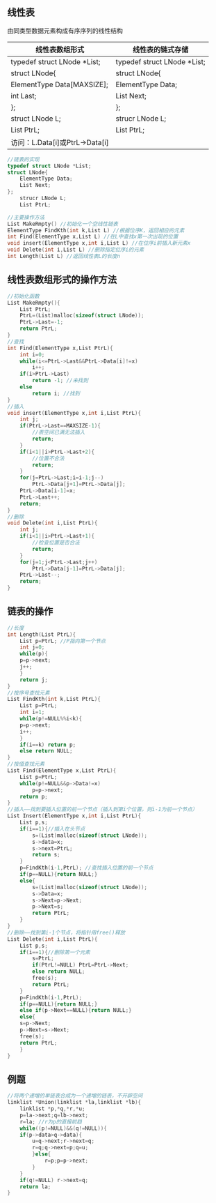 ## 线性表

由同类型数据元素构成有序序列的线性结构

| 线性表数组形式                 | 线性表的链式存储           |
|--------------------------------|----------------------------|
| typedef struct LNode *List;    | typedef struct LNode *List; |
| struct LNode{                  | struct LNode{              |
| ElementType Data[MAXSIZE];     | ElementType Data;          |
| int Last;                      | List Next;                 |
| };                             | };                         |
| struct LNode L;                | strucr LNode L;            |
| List PtrL;                     | List PtrL;                 |
| 访问：L.Data[i]或PtrL->Data[i] |                            |

```CPP
//链表的实现
typedef struct LNode *List;
struct LNode{             
	ElementType Data;         
	List Next;                
};                        
	strucr LNode L;           
	List PtrL; 
```

```CPP
//主要操作方法
List MakeRmpty() //初始化一个空线性链表
ElementType FindKth(int k,List L) //根据位序K，返回相应的元素
int Find(ElementType x,List L) //在L中查找x第一次出现的位置
void insert(ElementType x,int i,List L) //在位序i前插入新元素x
void Delete(int i,List L) //删除指定位序i的元素
int Length(List L) //返回线性表L的长度n
```
## 线性表数组形式的操作方法
```C
//初始化函数
List MakeRmpty(){
	List PtrL;
	PtrL=(List)malloc(sizeof(struct LNode));
	PtrL->Last=-1;
	return PtrL;
}
//查找
int Find(ElementType x,List PtrL){
	int i=0;
	while(i<=PtrL->Last&&PtrL->Data[i]!=x)
		i++;
	if(i>PtrL->Last)
		return -1; //未找到
	else 
		return i; //找到
}
//插入
void insert(ElementType x,int i,List PtrL){
	int j;
	if(PtrL->Last==MAXSIZE-1){
		//表空间已满无法插入
		return;
	}
	if(i<1||i>PtrL->Last+2){
		//位置不合法
		return;
	}
	for(j=PtrL->Last;i=i-1;j--)
		PtrL->Data[j+1]=PtrL->Data[j];
	PtrL->Data[i-1]=x;
	PtrL->Last++;
	return;
}
//删除
void Delete(int i,List PtrL){
	int j;
	if(i<1||i>PtrL->Last+1){
		//检查位置是否合法
		return;
	}
	for(j=1;j<PtrL->Last;j++)
		PtrL->Data[j-1]=PtrL->Data[j];
	PtrL->Last--;
	return;
}
```
## 链表的操作
```CPP
//长度	
int Length(List PtrL){
	List p=PtrL; //P指向第一个节点
	int j=0;
	while(p){
	p=p->next;
	j++;
	}
	return j;
}
//按序号查找元素
List FindKth(int k,List PtrL){
	List p=PtrL;
	int i=1;
	while(p!=NULL%%i<k){
	p=p->next;
	i++;
	}
	if(i==k) return p;
	else return NULL;
}
//按值查找元素
List Find(ElementType x,List PtrL){
	List p=PtrL;
	while(p!=NULL&&p->Data!=x)
		p=p->next;
	return p;
}
//插入——找到要插入位置的前一个节点（插入到第i个位置，则i-1为前一个节点）
List Insert(ElementType x,int i,List PtrL){
	List p,s;
	if(i==1){//插入在头节点
		s=(List)malloc(sizeof(struct LNode));
		s->data=x;
		s->next=PtrL;
		return s;
	}
	p=FindKth(i-1,PtrL); //查找插入位置的前一个节点
	if(p==NULL){return NULL;}
	else{
		s=(List)malloc(sizeof(struct LNode));
		s->Data=x;
		s->Next=p->Next;
		p->Next=s;
		return PtrL;
	}
}
//删除——找到第i-1个节点，将指针用free()释放
List Delete(int i,List PtrL){
	List p,s;
	if(i==1){//删除第一个元素
		s=PtrL;
		if(PtrL!=NULL) PtrL=PtrL->Next;
		else return NULL;
		free(s);
		return PtrL;
	}
	p=FindKth(i-1,PtrL);
	if(p==NULL){return NULL;}
	else if(p->Next==NULL){return NULL;}
	else{
	s=p->Next;
	p->Next=s->Next;
	free(s);
	return PtrL;
	}
}
```
## 例题
```C
//将两个递增的单链表合成为一个递增的链表，不开辟空间
linklist *Union(linklist *la,linklist *lb){
	linklist *p,*q,*r,*u;
	p=la->next;q=lb->next;
	r=la; //r为p的直接前趋
	while((p!=NULL)&&(q!=NULL)){
	if(p->data>q->data){
		u=q->next;r->next=q;
		r=q;q->next=p;q=u;
		}else{
			r=p;p=p->next;
		}
	}
	if(q!=NULL) r->next=q;
	return la;
}
```








